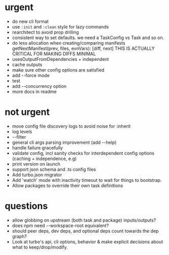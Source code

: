 # urgent

- do new cli format
- use `:init` and `:clean` style for lazy commands
- rearchitect to avoid prop drilling
- consistent way to set defaults. we need a TaskConfig vs Task and so on.
- do less allocation when creating/comparing manifests getNextManifest(prev, files, evnVars): [diff, next] THIS IS ACTUALLY CRITICAL FOR MAKING DIFFS MINIMAL
- usesOutputFromDependencies + independent
- cache outputs
- make sure other config options are satisfied
- add --force mode
- test
- add --concurrency option
- more docs in readme

# not urgent

- move config file discovery logs to avoid noise for :inherit
- log levels
- --filter
- general cli args parsing improvement (add --help)
- handle failure gracefully
- validate config, incl sanity checks for interdependent config options (caching + independence, e.g)
- print version on launch
- support json schema and .ts config files
- Add turbo.json migrator
- Add 'watch' mode with inactivity timeout to wait for things to bootstrap.
- Allow packages to override their own task definitions

# questions

- allow globbing on upstream (both task and package) inputs/outputs?
- does npm need --workspace-root equivalent?
- should peer deps, dev deps, and optional deps count towards the dep graph?
- Look at turbo's api, cli options, behavior & make explicit decisions about what to keep/drop/modify.
